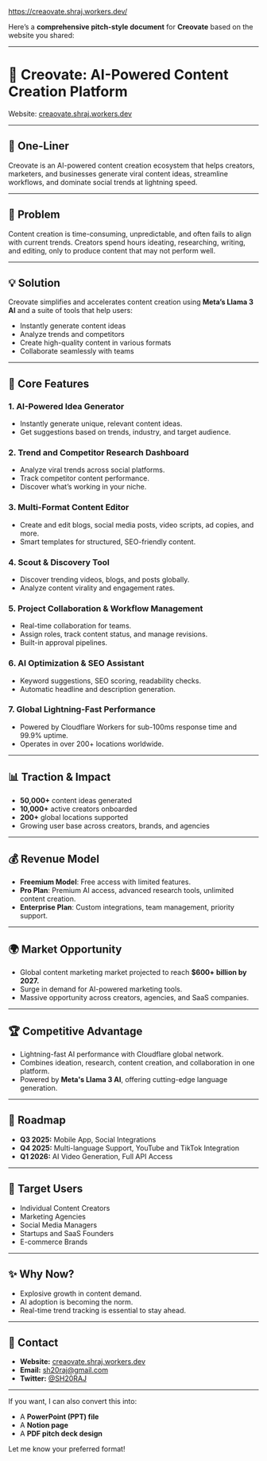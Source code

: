 https://creaovate.shraj.workers.dev/

Here’s a **comprehensive pitch-style document** for **Creovate** based on the website you shared:

---

# 📄 **Creovate: AI-Powered Content Creation Platform**

Website: [creaovate.shraj.workers.dev](https://creaovate.shraj.workers.dev)

---

## 🚀 **One-Liner**

Creovate is an AI-powered content creation ecosystem that helps creators, marketers, and businesses generate viral content ideas, streamline workflows, and dominate social trends at lightning speed.

---

## 🎯 **Problem**

Content creation is time-consuming, unpredictable, and often fails to align with current trends. Creators spend hours ideating, researching, writing, and editing, only to produce content that may not perform well.

---

## 💡 **Solution**

Creovate simplifies and accelerates content creation using **Meta’s Llama 3 AI** and a suite of tools that help users:

* Instantly generate content ideas
* Analyze trends and competitors
* Create high-quality content in various formats
* Collaborate seamlessly with teams

---

## 🔑 **Core Features**

### 1. **AI-Powered Idea Generator**

* Instantly generate unique, relevant content ideas.
* Get suggestions based on trends, industry, and target audience.

### 2. **Trend and Competitor Research Dashboard**

* Analyze viral trends across social platforms.
* Track competitor content performance.
* Discover what’s working in your niche.

### 3. **Multi-Format Content Editor**

* Create and edit blogs, social media posts, video scripts, ad copies, and more.
* Smart templates for structured, SEO-friendly content.

### 4. **Scout & Discovery Tool**

* Discover trending videos, blogs, and posts globally.
* Analyze content virality and engagement rates.

### 5. **Project Collaboration & Workflow Management**

* Real-time collaboration for teams.
* Assign roles, track content status, and manage revisions.
* Built-in approval pipelines.

### 6. **AI Optimization & SEO Assistant**

* Keyword suggestions, SEO scoring, readability checks.
* Automatic headline and description generation.

### 7. **Global Lightning-Fast Performance**

* Powered by Cloudflare Workers for sub-100ms response time and 99.9% uptime.
* Operates in over 200+ locations worldwide.

---

## 📊 **Traction & Impact**

* **50,000+** content ideas generated
* **10,000+** active creators onboarded
* **200+** global locations supported
* Growing user base across creators, brands, and agencies

---

## 💰 **Revenue Model**

* **Freemium Model**: Free access with limited features.
* **Pro Plan**: Premium AI access, advanced research tools, unlimited content creation.
* **Enterprise Plan**: Custom integrations, team management, priority support.

---

## 🌍 **Market Opportunity**

* Global content marketing market projected to reach **\$600+ billion by 2027.**
* Surge in demand for AI-powered marketing tools.
* Massive opportunity across creators, agencies, and SaaS companies.

---

## 🏆 **Competitive Advantage**

* Lightning-fast AI performance with Cloudflare global network.
* Combines ideation, research, content creation, and collaboration in one platform.
* Powered by **Meta's Llama 3 AI**, offering cutting-edge language generation.

---

## 📅 **Roadmap**

* **Q3 2025:** Mobile App, Social Integrations
* **Q4 2025:** Multi-language Support, YouTube and TikTok Integration
* **Q1 2026:** AI Video Generation, Full API Access

---

## 👥 **Target Users**

* Individual Content Creators
* Marketing Agencies
* Social Media Managers
* Startups and SaaS Founders
* E-commerce Brands

---

## ✨ **Why Now?**

* Explosive growth in content demand.
* AI adoption is becoming the norm.
* Real-time trend tracking is essential to stay ahead.

---

## 📩 **Contact**

* **Website:** [creaovate.shraj.workers.dev](https://creaovate.shraj.workers.dev)
* **Email:** [sh20raj@gmail.com](mailto:sh20raj@gmail.com)
* **Twitter:** [@SH20RAJ](https://twitter.com/SH20RAJ)

---

If you want, I can also convert this into:

* A **PowerPoint (PPT) file**
* A **Notion page**
* A **PDF pitch deck design**

Let me know your preferred format!
